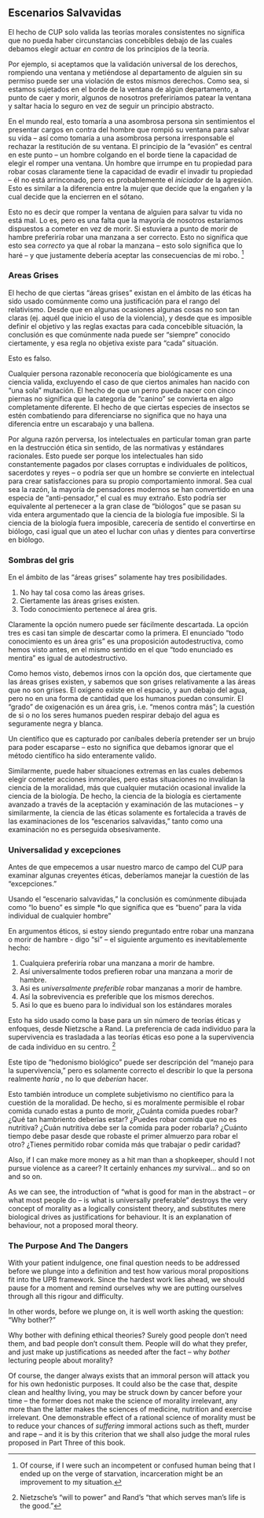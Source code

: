 ## Escenarios Salvavidas

El hecho de CUP solo valida las teorías morales consistentes no significa que no pueda haber circunstancias concebibles debajo de las cuales debamos elegir actuar *en contra* de los principios de la teoría.

Por ejemplo, si aceptamos que la validación universal de los derechos, rompiendo una ventana y metiéndose al departamento de alguien sin su permiso puede ser una violación de estos mismos derechos. Como sea, si estamos sujetados en el borde de la ventana de algún departamento, a punto de caer y morir, algunos de nosotros preferiríamos patear la ventana y saltar hacia lo seguro en vez de seguir un principio abstracto.

En el mundo real, esto tomaría a una asombrosa persona sin sentimientos el presentar cargos en contra del hombre que rompió su ventana para salvar su vida – así como tomaría a una asombrosa persona irresponsable el rechazar la restitución de su ventana. El principio de la “evasión” es central en este punto – un hombre colgando en el borde tiene la capacidad de elegir el romper una ventana. Un hombre que irrumpe en tu propiedad para robar cosas claramente tiene la capacidad de evadir el invadir tu propiedad – él no está arrinconado, pero es probablemente el *iniciador* de la agresión. Esto es similar a la diferencia entre la mujer que decide que la engañen y la cual decide que la encierren en el sótano.

Esto no es decir que romper la ventana de alguien para salvar tu vida no está mal. Lo es, pero es una falta que la mayoría de nosotros estaríamos dispuestos a cometer en vez de morir. Si estuviera a punto de morir de hambre preferiría robar una manzana a ser correcto. Esto no significa que esto sea *correcto* ya que al robar la manzana – esto solo significa que lo haré – y que justamente debería aceptar las consecuencias de mi robo. [^10]

### Areas Grises

El hecho de que ciertas “áreas grises” existan en el ámbito de las éticas ha sido usado comúnmente como una justificación para el rango del relativismo. Desde que en algunas ocasiones algunas cosas no son tan claras (ej. aquél que inicio el uso de la violencia), y desde que es imposible definir el objetivo y las reglas exactas para cada concebible situación, la conclusión es que comúnmente nada puede ser “siempre” conocido ciertamente, y esa regla no objetiva existe para “cada” situación.

Esto es falso.

Cualquier persona razonable reconocería que biológicamente es una ciencia valida, excluyendo el caso de que ciertos animales han nacido con “una sola” mutación. El hecho de que un perro pueda nacer con cinco piernas no significa que la categoría de “canino” se convierta en algo completamente diferente. El hecho de que ciertas especies de insectos se estén combatiendo para diferenciarse no significa que no haya una diferencia entre un escarabajo y una ballena.

Por alguna razón perversa, los intelectuales en particular toman gran parte en la destrucción ética sin sentido, de las normativas y estándares racionales. Esto puede ser porque los intelectuales han sido constantemente pagados por clases corruptas e individuales de políticos, sacerdotes y reyes – o podría ser que un hombre se convierte en intelectual para crear satisfacciones para su propio comportamiento inmoral. Sea cual sea la razón, la mayoría de pensadores modernos se han convertido en una especia de “anti-pensador,” el cual es muy extraño. Esto podría ser equivalente al pertenecer a la gran clase de “biólogos” que se pasan su vida entera argumentado que la ciencia de la biología fue imposible. Si la ciencia de la biología fuera imposible, carecería de sentido el convertirse en biólogo, casi igual que un ateo el luchar con uñas y dientes para convertirse en biólogo.

### Sombras del gris

En el ámbito de las “áreas grises” solamente hay tres posibilidades.

1. No hay tal cosa como las áreas grises.
2. Ciertamente las áreas grises existen.
3. Todo conocimiento pertenece al área gris.

Claramente la opción numero puede ser fácilmente descartada. La opción tres es casi tan simple de descartar como la primera. El enunciado “todo conocimiento es un área gris” es una proposición autodestructiva, como hemos visto antes, en el mismo sentido en el que “todo enunciado es mentira” es igual de autodestructivo.

Como hemos visto, debemos irnos con la opción dos, que ciertamente que las áreas grises existen, y sabemos que son grises relativamente a las áreas que no son grises. El oxígeno existe en el espacio, y aun debajo del agua, pero no en una forma de cantidad que los humanos puedan consumir. El “grado” de oxigenación es un área gris, i.e. “menos contra más”; la cuestión de si o no los seres humanos pueden respirar debajo del agua es seguramente negra y blanca.

Un científico que es capturado por caníbales debería pretender ser un brujo para poder escaparse – esto no significa que debamos ignorar que el método científico ha sido enteramente valido. 

Similarmente, puede haber situaciones extremas en las cuales debemos elegir cometer acciones inmorales, pero estas situaciones no invalidan la ciencia de la moralidad, más que cualquier mutación ocasional invalide la ciencia de la biología. De hecho, la ciencia de la biología es ciertamente avanzado a través de la aceptación y examinación de las mutaciones – y similarmente, la ciencia de las éticas solamente es fortalecida a través de las examinaciones de los “escenarios salvavidas,” tanto como una examinación no es perseguida obsesivamente. 

### Universalidad y excepciones

Antes de que empecemos a usar nuestro marco de campo del CUP para examinar algunas creyentes éticas, deberíamos manejar la cuestión de las “excepciones.”

Usando el “escenario salvavidas,” la conclusión es comúnmente dibujada como “lo bueno” es simple *lo que significa que es “bueno” para la vida individual de cualquier hombre”

En argumentos éticos, si estoy siendo preguntado entre robar una manzana o morir de hambre -  digo “si” – el siguiente argumento es inevitablemente hecho: 

1. Cualquiera preferiría robar una manzana a morir de hambre.
2. Así universalmente todos prefieren robar una manzana a morir de hambre.
3. Asi es *universalmente preferible* robar manzanas a morir de hambre.
4. Así la sobrevivencia es preferible que los mismos derechos.
5. Asi lo que es bueno para lo individual son los estándares morales


Esto ha sido usado como la base para un sin número de teorías éticas y enfoques, desde Nietzsche a Rand. La preferencia de cada individuo para la supervivencia es trasladada a las teorías éticas eso pone a la supervivencia de cada individuo en su centro. [^11]

Este tipo de “hedonismo biológico” puede ser descripción del “manejo para la supervivencia,” pero es solamente correcto el describir lo que la persona realmente *haría* , no lo que *deberían* hacer.

Esto también introduce un complete subjetivismo no científico para la cuestión de la moralidad. De hecho, si es moralmente permisible el robar comida cunado estas a punto de morir, ¿Cuánta comida puedes robar? ¿Qué tan hambriento deberías estar? ¿Puedes robar comida que no es nutritiva? ¿Cuán nutritiva debe ser la comida para poder robarla? ¿Cuánto tiempo debe pasar desde que robaste el primer almuerzo para robar el otro? ¿Tienes permitido robar comida más que trabajar o pedir caridad?

Also, if I can make more money as a hit man than a shopkeeper, should I not pursue violence as a career? It certainly enhances *my* survival... and so on and so on.

As we can see, the introduction of “what is good for man in the abstract – or what most people do – is what is universally preferable” destroys the very concept of morality as a logically consistent theory, and substitutes mere biological drives as justifications for behaviour. It is an explanation of behaviour, not a proposed moral theory.

### The Purpose And The Dangers

With your patient indulgence, one final question needs to be addressed before we plunge into a definition and test how various moral propositions fit into the UPB framework. Since the hardest work lies ahead, we should pause for a moment and remind ourselves why we are putting ourselves through all this rigour and difficulty.

In other words, before we plunge on, it is well worth asking the question: “Why bother?”

Why bother with defining ethical theories? Surely good people don’t need them, and bad people don’t consult them. People will do what they prefer, and just make up justifications as needed after the fact – why *bother* lecturing people about morality?

Of course, the danger always exists that an immoral person will attack you for his own hedonistic purposes. It could also be the case that, despite clean and healthy living, you may be struck down by cancer before your time – the former does not make the science of morality irrelevant, any more than the latter makes the sciences of medicine, nutrition and exercise irrelevant. One demonstrable effect of a rational science of morality must be to reduce your chances of *suffering* immoral actions such as theft, murder and rape – and it is by this criterion that we shall also judge the moral rules proposed in Part Three of this book.

[^10]: Of course, if I were such an incompetent or confused human being that I ended up on the verge of starvation, incarceration might be an improvement to my situation.

[^11]: Nietzsche’s “will to power” and Rand’s “that which serves man’s life is the good.”

